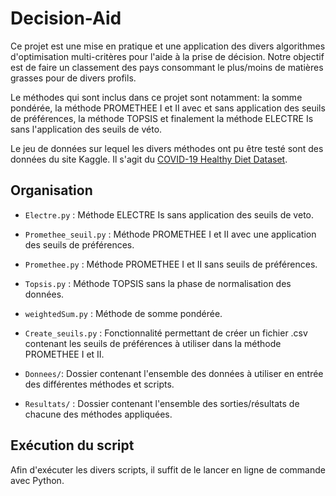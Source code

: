 # Decision-Aid

Ce projet est une mise en pratique et une application des divers algorithmes d'optimisation multi-critères pour l'aide à la prise de décision. Notre objectif est de faire un classement des pays consommant le plus/moins de matières grasses pour de divers profils.

Le méthodes qui sont inclus dans ce projet sont notamment: la somme pondérée, la méthode PROMETHEE I et II avec et sans application des seuils de préférences, la méthode TOPSIS et finalement la méthode ELECTRE Is sans l'application des seuils de véto.

Le jeu de données sur lequel les divers méthodes ont pu être testé sont des données du site Kaggle. Il s'agit du [COVID-19 Healthy Diet Dataset](https://www.kaggle.com/datasets/mariaren/covid19-healthy-diet-dataset?select=Fat_Supply_Quantity_Data.csv).

## Organisation
- `Electre.py` : Méthode ELECTRE Is sans application des seuils de veto.

- `Promethee_seuil.py` : Méthode PROMETHEE I et II avec une application des seuils de préférences. 

- `Promethee.py` : Méthode PROMETHEE I et II sans seuils de préférences.

- `Topsis.py` : Méthode TOPSIS sans la phase de normalisation des données.

- `weightedSum.py` : Méthode de somme pondérée.

- `Create_seuils.py` : Fonctionnalité permettant de créer un fichier .csv contenant les seuils de préférences à utiliser dans la méthode PROMETHEE I et II. 

- `Donnees/`: Dossier contenant l'ensemble des données à utiliser en entrée des différentes méthodes et scripts.

- `Resultats/` : Dossier contenant l'ensemble des sorties/résultats de chacune des méthodes appliquées.

## Exécution du script

Afin d'exécuter les divers scripts, il suffit de le lancer en ligne de commande avec Python.